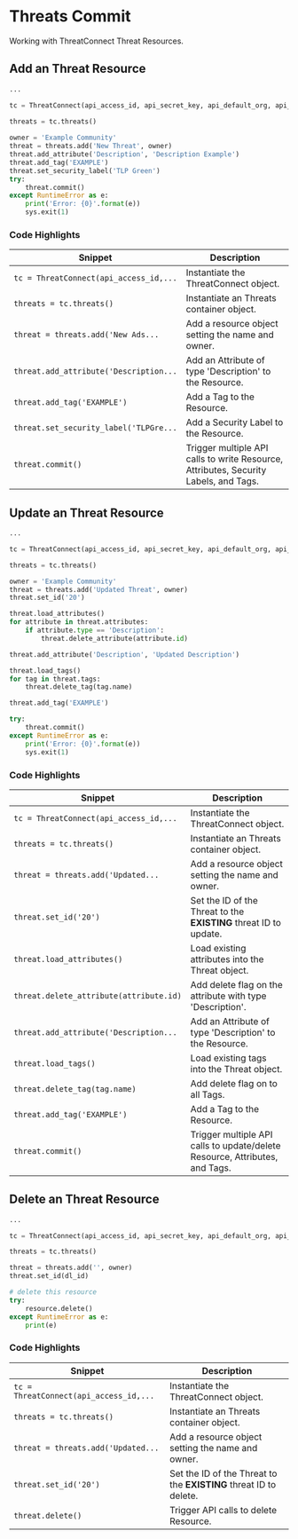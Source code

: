 # Threats Commit
Working with ThreatConnect Threat Resources.

## Add an Threat Resource

```python
...

tc = ThreatConnect(api_access_id, api_secret_key, api_default_org, api_base_url)

threats = tc.threats()
    
owner = 'Example Community'
threat = threats.add('New Threat', owner)
threat.add_attribute('Description', 'Description Example')
threat.add_tag('EXAMPLE')
threat.set_security_label('TLP Green')
try:
    threat.commit()
except RuntimeError as e:
    print('Error: {0}'.format(e))
    sys.exit(1)
```

### Code Highlights

Snippet                                   | Description                                                                       |
----------------------------------------- | --------------------------------------------------------------------------------- |
`tc = ThreatConnect(api_access_id,...`    | Instantiate the ThreatConnect object. |
`threats = tc.threats()`                  | Instantiate an Threats container object. |
`threat = threats.add('New Ads...`        | Add a resource object setting the name and owner. |
`threat.add_attribute('Description...`    | Add an Attribute of type 'Description' to the Resource. |
`threat.add_tag('EXAMPLE')`               | Add a Tag to the Resource. |
`threat.set_security_label('TLPGre...`    | Add a Security Label to the Resource. |
`threat.commit()`                         | Trigger multiple API calls to write Resource, Attributes, Security Labels, and Tags. |

## Update an Threat Resource

```python
...

tc = ThreatConnect(api_access_id, api_secret_key, api_default_org, api_base_url)

threats = tc.threats()

owner = 'Example Community'
threat = threats.add('Updated Threat', owner)
threat.set_id('20')

threat.load_attributes()
for attribute in threat.attributes:
    if attribute.type == 'Description':
        threat.delete_attribute(attribute.id)

threat.add_attribute('Description', 'Updated Description')

threat.load_tags()
for tag in threat.tags:
    threat.delete_tag(tag.name)

threat.add_tag('EXAMPLE')

try:
    threat.commit()
except RuntimeError as e:
    print('Error: {0}'.format(e))
    sys.exit(1)

```

### Code Highlights

Snippet                                   | Description                                                                       |
----------------------------------------- | --------------------------------------------------------------------------------- |
`tc = ThreatConnect(api_access_id,...`    | Instantiate the ThreatConnect object. |
`threats = tc.threats()`                  | Instantiate an Threats container object. |
`threat = threats.add('Updated...`        | Add a resource object setting the name and owner. |
`threat.set_id('20')`                     | Set the ID of the Threat to the **EXISTING** threat ID to update. |
`threat.load_attributes()`                | Load existing attributes into the Threat object. |
`threat.delete_attribute(attribute.id)`   | Add delete flag on the attribute with type 'Description'. |
`threat.add_attribute('Description...`    | Add an Attribute of type 'Description' to the Resource. |
`threat.load_tags()`                      | Load existing tags into the Threat object. |
`threat.delete_tag(tag.name)`             | Add delete flag on to all Tags. |
`threat.add_tag('EXAMPLE')`               | Add a Tag to the Resource. |
`threat.commit()`                         | Trigger multiple API calls to update/delete Resource, Attributes, and Tags. |

## Delete an Threat Resource

```python
...

tc = ThreatConnect(api_access_id, api_secret_key, api_default_org, api_base_url)

threats = tc.threats()

threat = threats.add('', owner)
threat.set_id(dl_id)

# delete this resource
try:
    resource.delete()
except RuntimeError as e:
    print(e)

```

### Code Highlights

Snippet                                   | Description                                                                       |
----------------------------------------- | --------------------------------------------------------------------------------- |
`tc = ThreatConnect(api_access_id,...`    | Instantiate the ThreatConnect object. |
`threats = tc.threats()`                  | Instantiate an Threats container object. |
`threat = threats.add('Updated...`        | Add a resource object setting the name and owner. |
`threat.set_id('20')`                     | Set the ID of the Threat to the **EXISTING** threat ID to delete. |
`threat.delete()`                         | Trigger API calls to delete Resource. |
